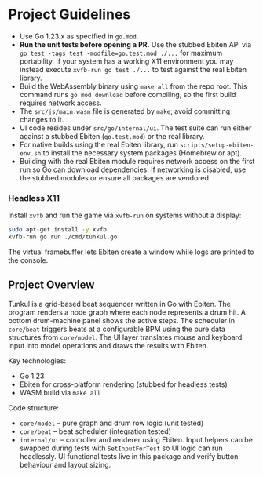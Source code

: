 # Project Guidelines

- Use Go 1.23.x as specified in `go.mod`.
 - **Run the unit tests before opening a PR.** Use the stubbed Ebiten API via
   `go test -tags test -modfile=go.test.mod ./...` for maximum portability.
   If your system has a working X11 environment you may instead execute
   `xvfb-run go test ./...` to test against the real Ebiten library.
- Build the WebAssembly binary using `make all` from the repo root. This command
  runs `go mod download` before compiling, so the first build requires network
  access.
- The `src/js/main.wasm` file is generated by `make`; avoid committing changes to it.
- UI code resides under `src/go/internal/ui`. The test suite can run either
  against a stubbed Ebiten (`go.test.mod`) or the real library.
- For native builds using the real Ebiten library, run `scripts/setup-ebiten-env.sh` to install the necessary system packages (Homebrew or apt).
- Building with the real Ebiten module requires network access on the first run
  so Go can download dependencies. If networking is disabled, use the stubbed
  modules or ensure all packages are vendored.

### Headless X11
Install `xvfb` and run the game via `xvfb-run` on systems without a display:

```sh
sudo apt-get install -y xvfb
xvfb-run go run ./cmd/tunkul.go
```
The virtual framebuffer lets Ebiten create a window while logs are printed to the console.

## Project Overview

Tunkul is a grid-based beat sequencer written in Go with Ebiten. The program renders a node graph where each node represents a drum hit. A bottom drum-machine panel shows the active steps. The scheduler in `core/beat` triggers beats at a configurable BPM using the pure data structures from `core/model`. The UI layer translates mouse and keyboard input into model operations and draws the results with Ebiten.

Key technologies:
- Go 1.23
- Ebiten for cross-platform rendering (stubbed for headless tests)
- WASM build via `make all`

Code structure:
- `core/model` – pure graph and drum row logic (unit tested)
- `core/beat` – beat scheduler (integration tested)
- `internal/ui` – controller and renderer using Ebiten. Input helpers can be
  swapped during tests with `SetInputForTest` so UI logic can run headlessly.
  UI functional tests live in this package and verify button behaviour and
  layout sizing.

